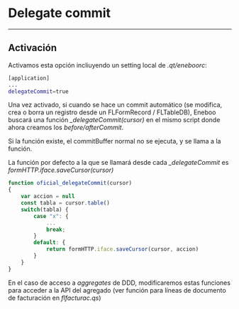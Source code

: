 # Delegate commit
---------------------------

## Activación
Activamos esta opción incliuyendo un setting local de *.qt/eneboorc*:
```sh
[application]
...
delegateCommit=true
```

Una vez activado, si cuando se hace un commit automático (se modifica, crea o borra un registro desde un FLFormRecord / FLTableDB), Eneboo buscará una función *_delegateCommit(cursor)* en el mismo script donde ahora creamos los *before/afterCommit*.

Si la función existe, el commitBuffer normal no se ejecuta, y se llama a la función.

La función por defecto a la que se llamará desde cada *_delegateCommit* es *formHTTP.iface.saveCursor(cursor)*

```js
function oficial_delegateCommit(cursor)
{
	var accion = null
	const tabla = cursor.table()
	switch(tabla) {
		case "x": {
			...
			break;
		}
        default: {
            return formHTTP.iface.saveCursor(cursor, accion)
        }
	}
}
```
En el caso de acceso a *aggregates* de DDD, modificaremos estas funciones para acceder a la API del agregado (ver función para líneas de documento de facturación en *flfacturac.qs*)